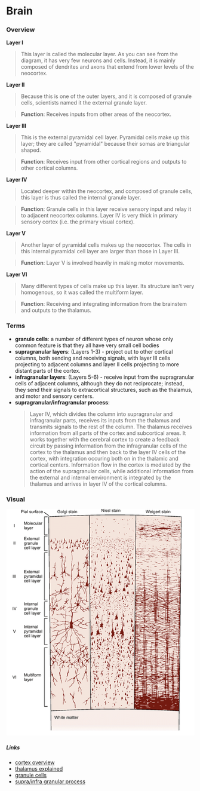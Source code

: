 # Brain

### Overview

**Layer I**
  > This layer is called the molecular layer. As you can see from the diagram, it has very few neurons and cells. Instead, it is mainly composed of dendrites and axons that extend from lower levels of the neocortex.

**Layer II**
  > Because this is one of the outer layers, and it is composed of granule cells, scientists named it the external granule layer.

 > **Function**: Receives inputs from other areas of the neocortex.

**Layer III**
  > This is the external pyramidal cell layer. Pyramidal cells make up this layer; they are called "pyramidal" because their somas are triangular shaped.

  > **Function**: Receives input from other cortical regions and outputs to other cortical columns.

**Layer IV**
  > Located deeper within the neocortex, and composed of granule cells, this layer is thus called the internal granule layer.

  > **Function**: Granule cells in this layer receive sensory input and relay it to adjacent neocortex columns. Layer IV is very thick in primary sensory cortex (i.e. the primary visual cortex).

**Layer V**
  > Another layer of pyramidal cells makes up the neocortex. The cells in this internal pyramidal cell layer are larger than those in Layer III.

  > **Function**: Layer V is involved heavily in making motor movements.

**Layer VI**
  > Many different types of cells make up this layer. Its structure isn't very homogenous, so it was called the multiform layer.

  > **Function**: Receiving and integrating information from the brainstem and outputs to the thalamus.

### Terms
- **granule cells**: a number of different types of neuron whose only common feature is that they all have very small cell bodies
- **supragranular layers**: (Layers 1-3) - project out to other cortical columns, both sending and receiving signals, with layer III cells projecting to adjacent columns and layer II cells projecting to more distant parts of the cortex.
- **infragranular layers**: (Layers 5-6) - receive input from the supragranular cells of adjacent columns, although they do not reciprocate; instead, they send their signals to extracortical structures, such as the thalamus, and motor and sensory centers.
- **supragranular/infragranular process**:
  > Layer IV, which divides the column into supragranular and infragranular parts, receives its inputs from the thalamus and transmits signals to the rest of the column. The thalamus receives information from all parts of the cortex and subcortical areas. It works together with the cerebral cortex to create a feedback circuit by passing information from the infragranular cells of the cortex to the thalamus and then back to the layer IV cells of the cortex, with integration occuring both on in the thalamic and cortical centers.  Information flow in the cortex is mediated by the action of the supragranular cells, while additional information from the external and internal environment is integrated by the thalamus and arrives in layer IV of the cortical columns.

### Visual
![layers-biology](../assets/layers-biology.png)

##### Links
  - [cortex overview](https://en.m.wikipedia.org/wiki/Cerebral_cortex)
  - [thalamus explained](http://www.scholarpedia.org/article/Models_of_thalamocortical_system#Core_vs._Matrix)
  - [granule cells](https://en.wikipedia.org/wiki/Granule_cell)
  - [supra/infra granular process](http://www.ruf.rice.edu/~lngbrain/Farh/col.html)
